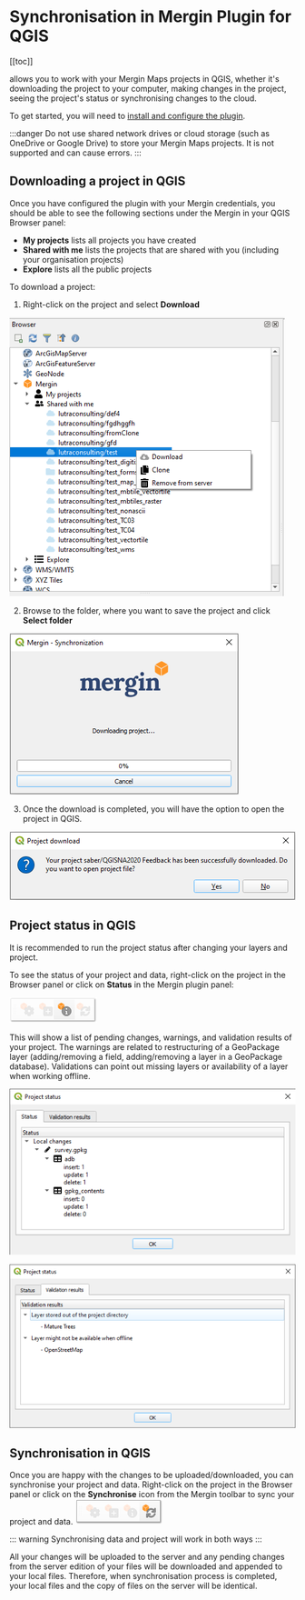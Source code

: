 # Synchronisation in Mergin Plugin for QGIS
[[toc]]

<QGISPluginName /> allows you to work with your Mergin Maps projects in QGIS, whether it's downloading the project to your computer, making changes in the project, seeing the project's status or synchronising changes to the cloud. 

To get started, you will need to [install and configure the plugin](../setup/install-mergin-maps-plugin-for-qgis/index.md).

:::danger
Do not use shared network drives or cloud storage (such as OneDrive or Google Drive) to store your Mergin Maps projects. It is not supported and can cause errors.
:::

## Downloading a project in QGIS
Once you have configured the plugin with your Mergin credentials, you should be able to see the following sections under the Mergin in your QGIS Browser panel:

- **My projects** lists all projects you have created
- **Shared with me** lists the projects that are shared with you (including your organisation projects)
- **Explore** lists all the public projects

To download a project:

1. Right-click on the project and select **Download**

![](./download.png)

2. Browse to the folder, where you want to save the project and click **Select folder**

![](./download-progress.png)

3. Once the download is completed, you will have the option to open the project in QGIS.

![](./download-open.png)


## Project status in QGIS

It is recommended to run the project status after changing your layers and project.

To see the status of your project and data, right-click on the project in the Browser panel or click on **Status** in the Mergin plugin panel:

![](./sync-status-toolbar.png)

This will show a list of pending changes, warnings, and validation results of your project. The warnings are related to restructuring of a GeoPackage layer (adding/removing a field, adding/removing a layer in a GeoPackage database). Validations can point out missing layers or availability of a layer when working offline.

![](./mergin_plugin_validation_1.png)

![](./mergin_plugin_validation_2.png)


## Synchronisation in QGIS

Once you are happy with the changes to be uploaded/downloaded, you can synchronise your project and data. Right-click on the project in the Browser panel or click on the **Synchronise** icon from the Mergin toolbar to sync your project and data.
![](./sync-toolbar.png)

::: warning
Synchronising data and project will work in both ways
:::

All your changes will be uploaded to the server and any pending changes from the server edition of your files will be downloaded and appended to your local files. Therefore, when synchronisation process is completed, your local files and the copy of files on the server will be identical.
